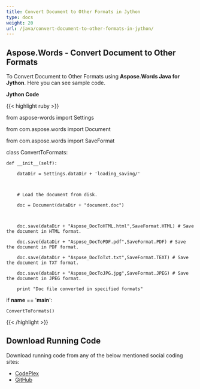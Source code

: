 ```yaml
---
title: Convert Document to Other Formats in Jython
type: docs
weight: 20
url: /java/convert-document-to-other-formats-in-jython/
---
```


## **Aspose.Words - Convert Document to Other Formats**
To Convert Document to Other Formats using **Aspose.Words Java for Jython**. Here you can see sample code.

**Jython Code**

{{< highlight ruby >}}

 from aspose-words import Settings

from com.aspose.words import Document

from com.aspose.words import SaveFormat

class ConvertToFormats:

    def __init__(self):

        dataDir = Settings.dataDir + 'loading_saving/'



        # Load the document from disk.

        doc = Document(dataDir + "document.doc")



        doc.save(dataDir + "Aspose_DocToHTML.html",SaveFormat.HTML) # Save the document in HTML format.

        doc.save(dataDir + "Aspose_DocToPDF.pdf",SaveFormat.PDF) # Save the document in PDF format.

        doc.save(dataDir + "Aspose_DocToTxt.txt",SaveFormat.TEXT) # Save the document in TXT format.

        doc.save(dataDir + "Aspose_DocToJPG.jpg",SaveFormat.JPEG) # Save the document in JPEG format.

        print "Doc file converted in specified formats"

if __name__ == '__main__':

    ConvertToFormats()

{{< /highlight >}}
## **Download Running Code**
Download running code from any of the below mentioned social coding sites:

- [CodePlex](https://asposewordsjavajython.codeplex.com/releases/view/619260)
- [GitHub](https://github.com/aspose-words/Aspose.Words-for-Java/releases/tag/Aspose.Words_Java_for_Jython-v1.0.0)
